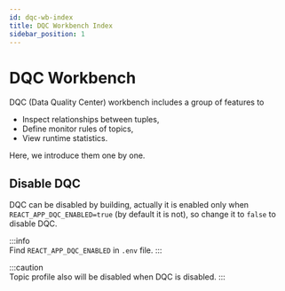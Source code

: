 ```yaml
---
id: dqc-wb-index  
title: DQC Workbench Index  
sidebar_position: 1
---
```


# DQC Workbench

DQC (Data Quality Center) workbench includes a group of features to

- Inspect relationships between tuples,
- Define monitor rules of topics,
- View runtime statistics.

Here, we introduce them one by one.

## Disable DQC

DQC can be disabled by building, actually it is enabled only when `REACT_APP_DQC_ENABLED=true` (by default it is not), so change it
to `false` to disable DQC.

:::info  
Find `REACT_APP_DQC_ENABLED` in `.env` file.
:::

:::caution  
Topic profile also will be disabled when DQC is disabled.
:::